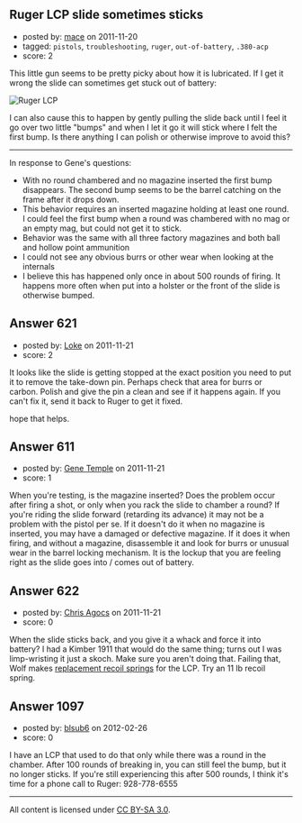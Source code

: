 ## Ruger LCP slide sometimes sticks

- posted by: [mace](https://stackexchange.com/users/-1/163-mace) on 2011-11-20
- tagged: `pistols`, `troubleshooting`, `ruger`, `out-of-battery`, `.380-acp`
- score: 2

This little gun seems to be pretty picky about how it is lubricated. If I get it wrong the slide can sometimes get stuck out of battery:

![Ruger LCP][1]


  [1]: http://i.stack.imgur.com/f8ACY.jpg

I can also cause this to happen by gently pulling the slide back until I feel it go over two little "bumps" and when I let it go it will stick where I felt the first bump. Is there anything I can polish or otherwise improve to avoid this?

---
In response to Gene's questions: 

 - With no round chambered and no magazine inserted the first bump disappears. The second bump seems to be the barrel catching on the frame after it drops down.
 - This behavior requires an inserted magazine holding at least one round. I could feel the first bump when a round was chambered with no mag or an empty mag, but could not get it to stick.
 - Behavior was the same with all three factory magazines and both ball and hollow point ammunition
 - I could not see any obvious burrs or other wear when looking at the internals
 - I believe this has happened only once in about 500 rounds of firing. It happens more often when put into a holster or the front of the slide is otherwise bumped.



## Answer 621

- posted by: [Loke](https://stackexchange.com/users/-1/72-loke) on 2011-11-21
- score: 2

It looks like the slide is getting stopped at the exact position you need to put it to remove the take-down pin. Perhaps check that area for burrs or carbon. Polish and give the pin a clean and see if it happens again. If you can't fix it, send it back to Ruger to get it fixed.

hope that helps.


## Answer 611

- posted by: [Gene Temple](https://stackexchange.com/users/-1/254-gene-temple) on 2011-11-21
- score: 1

When you're testing, is the magazine inserted?  Does the problem occur after firing a shot, or only when you rack the slide to chamber a round?  If you're riding the slide forward (retarding its advance) it may not be a problem with the pistol per se.  If it doesn't do it when no magazine is inserted, you may have a damaged or defective magazine.  If it does it when firing, and without a magazine, disassemble it and look for burrs or unusual wear in the barrel locking mechanism.  It is the lockup that you are feeling right as the slide goes into / comes out of battery.


## Answer 622

- posted by: [Chris Agocs](https://stackexchange.com/users/-1/12-chris-agocs) on 2011-11-21
- score: 0

<p>When the slide sticks back, and you give it a whack and force it into battery? I had a Kimber 1911 that would do the same thing; turns out I was limp-wristing it just a skoch. Make sure you aren't doing that. Failing that, Wolf makes <a href="http://www.gunsprings.com/index.cfm?page=items&amp;cID=1&amp;mID=52" rel="nofollow">replacement recoil springs</a> for the LCP. Try an 11 lb recoil spring.</p>



## Answer 1097

- posted by: [blsub6](https://stackexchange.com/users/-1/18-blsub6) on 2012-02-26
- score: 0

I have an LCP that used to do that only while there was a round in the chamber.  After 100 rounds of breaking in, you can still feel the bump, but it no longer sticks.  If you're still experiencing this after 500 rounds, I think it's time for a phone call to Ruger: 928-778-6555



---

All content is licensed under [CC BY-SA 3.0](https://creativecommons.org/licenses/by-sa/3.0/).
